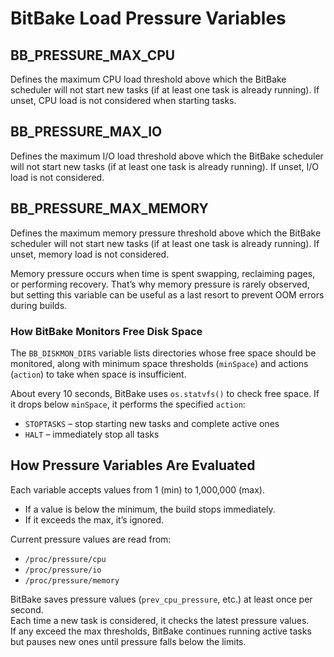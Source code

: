 # BitBake Load Pressure Variables

## BB_PRESSURE_MAX_CPU  
Defines the maximum CPU load threshold above which the BitBake scheduler will not start new tasks (if at least one task is already running). If unset, CPU load is not considered when starting tasks.

## BB_PRESSURE_MAX_IO  
Defines the maximum I/O load threshold above which the BitBake scheduler will not start new tasks (if at least one task is already running). If unset, I/O load is not considered.

## BB_PRESSURE_MAX_MEMORY  
Defines the maximum memory pressure threshold above which the BitBake scheduler will not start new tasks (if at least one task is already running). If unset, memory load is not considered.

Memory pressure occurs when time is spent swapping, reclaiming pages, or performing recovery. That’s why memory pressure is rarely observed, but setting this variable can be useful as a last resort to prevent OOM errors during builds.

### How BitBake Monitors Free Disk Space

The `BB_DISKMON_DIRS` variable lists directories whose free space should be monitored, along with minimum space thresholds (`minSpace`) and actions (`action`) to take when space is insufficient.

About every 10 seconds, BitBake uses `os.statvfs()` to check free space. If it drops below `minSpace`, it performs the specified `action`:
- `STOPTASKS` – stop starting new tasks and complete active ones
- `HALT` – immediately stop all tasks

## How Pressure Variables Are Evaluated

Each variable accepts values from 1 (min) to 1,000,000 (max).  
- If a value is below the minimum, the build stops immediately.
- If it exceeds the max, it’s ignored.

Current pressure values are read from:
- `/proc/pressure/cpu`
- `/proc/pressure/io`
- `/proc/pressure/memory`

BitBake saves pressure values (`prev_cpu_pressure`, etc.) at least once per second.  
Each time a new task is considered, it checks the latest pressure values.  
If any exceed the max thresholds, BitBake continues running active tasks but pauses new ones until pressure falls below the limits.
